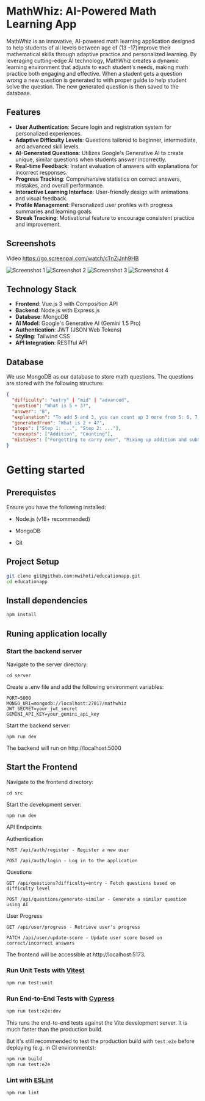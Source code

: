 # MathWhiz: AI-Powered Math Learning App

MathWhiz is an innovative, AI-powered math learning application designed to help students of all levels between age of (13 -17)improve their mathematical skills through adaptive practice and personalized learning. By leveraging cutting-edge AI technology, MathWhiz creates a dynamic learning environment that adjusts to each student's needs, making math practice both engaging and effective. When a student gets a question wrong a new question is generated to with proper guide to help student solve the question. The new generated question is then saved to the database.

## Features

- **User Authentication**: Secure login and registration system for personalized experiences.
- **Adaptive Difficulty Levels**: Questions tailored to beginner, intermediate, and advanced skill levels.
- **AI-Generated Questions**: Utilizes Google's Generative AI to create unique, similar questions when students answer incorrectly.
- **Real-time Feedback**: Instant evaluation of answers with explanations for incorrect responses.
- **Progress Tracking**: Comprehensive statistics on correct answers, mistakes, and overall performance.
- **Interactive Learning Interface**: User-friendly design with animations and visual feedback.
- **Profile Management**: Personalized user profiles with progress summaries and learning goals.
- **Streak Tracking**: Motivational feature to encourage consistent practice and improvement.



## Screenshots
Video https://go.screenpal.com/watch/cTnZjJnh9HB

![Screenshot 1](public/1.png)
![Screenshot 2](public/2.png)
![Screenshot 3](public/3.png)
![Screenshot 4](public/4.png)



## Technology Stack

- **Frontend**: Vue.js 3 with Composition API
- **Backend**: Node.js with Express.js
- **Database**: MongoDB
- **AI Model**: Google's Generative AI (Gemini 1.5 Pro)
- **Authentication**: JWT (JSON Web Tokens)
- **Styling**: Tailwind CSS
- **API Integration**: RESTful API



## Database

We use MongoDB as our database to store math questions. The questions are stored with the following structure:

```json
{
  "difficulty": "entry" | "mid" | "advanced",
  "question": "What is 5 + 3?",
  "answer": "8",
  "explanation": "To add 5 and 3, you can count up 3 more from 5: 6, 7, 8.",
  "generatedFrom": "What is 2 + 4?",
  "steps": ["Step 1: ...", "Step 2: ..."],
  "concepts": ["Addition", "Counting"],
  "mistakes": ["Forgetting to carry over", "Mixing up addition and subtraction"]
} 
```


# Getting started
## Prerequistes
Ensure you have the following installed:

* Node.js (v18+ recommended)

* MongoDB

* Git


## Project Setup
```bash
git clone git@github.com:mwihoti/educationapp.git
cd educationapp
```
## Install dependencies

```sh
npm install
```
## Runing application locally
### Start the backend server
Navigate to the server directory:
```
cd server
```
Create a .env file and add the following environment variables:
```
PORT=5000
MONGO_URI=mongodb://localhost:27017/mathwhiz
JWT_SECRET=your_jwt_secret
GEMINI_API_KEY=your_gemini_api_key
```
Start the backend server:
```
npm run dev
```
The backend will run on http://localhost:5000


## Start the Frontend

Navigate to the frontend directory:
```
cd src
```
Start the development server:
```
npm run dev
```

API Endpoints

Authentication
```
POST /api/auth/register - Register a new user

POST /api/auth/login - Log in to the application
```
Questions
```
GET /api/questions?difficulty=entry - Fetch questions based on difficulty level

POST /api/questions/generate-similar - Generate a similar question using AI
```
User Progress
```
GET /api/user/progress - Retrieve user's progress

PATCH /api/user/update-score - Update user score based on correct/incorrect answers
```
The frontend will be accessible at http://localhost:5173.



### Run Unit Tests with [Vitest](https://vitest.dev/)

```sh
npm run test:unit
```

### Run End-to-End Tests with [Cypress](https://www.cypress.io/)

```sh
npm run test:e2e:dev
```

This runs the end-to-end tests against the Vite development server.
It is much faster than the production build.

But it's still recommended to test the production build with `test:e2e` before deploying (e.g. in CI environments):

```sh
npm run build
npm run test:e2e
```

### Lint with [ESLint](https://eslint.org/)

```sh
npm run lint
```

